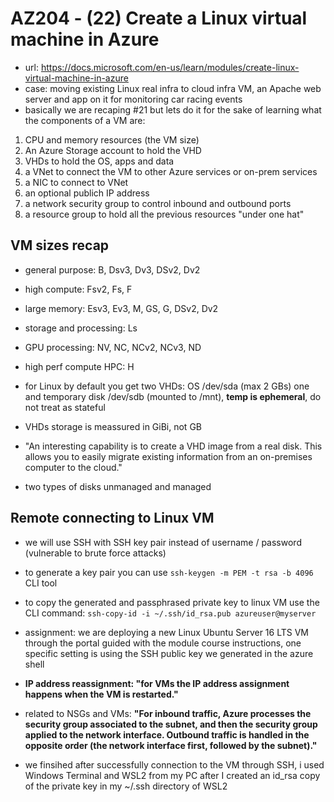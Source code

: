 # AZ204 - (22) Create a Linux virtual machine in Azure

- url: <https://docs.microsoft.com/en-us/learn/modules/create-linux-virtual-machine-in-azure>
- case: moving existing Linux real infra to cloud infra VM, an Apache web server and app on it for monitoring car racing events
- basically we are recaping #21 but lets do it for the sake of learning what the components of a VM are:

1. CPU and memory resources (the VM size)
2. An Azure Storage account to hold the VHD
3. VHDs to hold the OS, apps and data
4. a VNet to connect the VM to other Azure services or on-prem services
5. a NIC to connect to VNet
6. an optional publich IP address
7. a network security group to control inbound and outbound ports
8. a resource group to hold all the previous resources "under one hat"

## VM sizes recap

- general purpose: B, Dsv3, Dv3, DSv2, Dv2
- high compute: Fsv2, Fs, F
- large memory: Esv3, Ev3, M, GS, G, DSv2, Dv2
- storage and processing: Ls
- GPU processing: NV, NC, NCv2, NCv3, ND
- high perf compute HPC: H

- for Linux by default you get two VHDs: OS /dev/sda (max 2 GBs) one and temporary disk /dev/sdb (mounted to /mnt), **temp is ephemeral**, do not treat as stateful
- VHDs storage is meassured in GiBi, not GB
- "An interesting capability is to create a VHD image from a real disk. This allows you to easily migrate existing information from an on-premises computer to the cloud."
- two types of disks unmanaged and managed

## Remote connecting to Linux VM

- we will use SSH with SSH key pair instead of username / password (vulnerable to brute force attacks)
- to generate a key pair you can use `ssh-keygen -m PEM -t rsa -b 4096` CLI tool
- to copy the generated and passphrased private key to linux VM use the CLI command: `ssh-copy-id -i ~/.ssh/id_rsa.pub azureuser@myserver`

- assignment: we are deploying a new Linux Ubuntu Server 16 LTS VM through the portal guided with the module course instructions, one specific setting is using the SSH public key we generated in the azure shell
- **IP address reassignment: "for VMs the IP address assignment happens when the VM is restarted."**

- related to NSGs and VMs: **"For inbound traffic, Azure processes the security group associated to the subnet, and then the security group applied to the network interface. Outbound traffic is handled in the opposite order (the network interface first, followed by the subnet)."**

- we finsihed after successfully connection to the VM through SSH, i used Windows Terminal and WSL2 from my PC after I created an id_rsa copy of the private key in my ~/.ssh directory of WSL2
